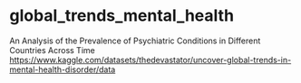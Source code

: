 # global_trends_mental_health
An Analysis of the Prevalence of Psychiatric Conditions in Different Countries Across Time
https://www.kaggle.com/datasets/thedevastator/uncover-global-trends-in-mental-health-disorder/data
